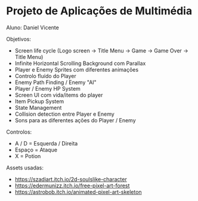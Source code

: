 # Projeto de Aplicações de Multimédia

Aluno: Daniel Vicente

Objetivos:
  - Screen life cycle (Logo screen -> Title Menu -> Game -> Game Over -> Title Menu)
  - Infinite Horizontal Scrolling Background com Parallax
  - Player e Enemy Sprites com diferentes animações
  - Controlo fluído do Player
  - Enemy Path Finding / Enemy "AI"
  - Player / Enemy HP System
  - Screen UI com vida/items do player
  - Item Pickup System
  - State Management
  - Collision detection entre Player e Enemy
  - Sons para as diferentes ações do Player / Enemy

Controlos:
  - A / D = Esquerda / Direita
  - Espaço = Ataque
  - X = Potion

Assets usadas:
- https://szadiart.itch.io/2d-soulslike-character
- https://edermunizz.itch.io/free-pixel-art-forest
- https://astrobob.itch.io/animated-pixel-art-skeleton
